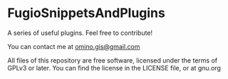 # FugioSnippetsAndPlugins
A series of useful plugins. Feel free to contribute!

You can contact me at omino.gis@gmail.com

All files of this repository are free software, licensed under the terms of GPLv3 or later.
You can find the license in the LICENSE file, or at gnu.org
